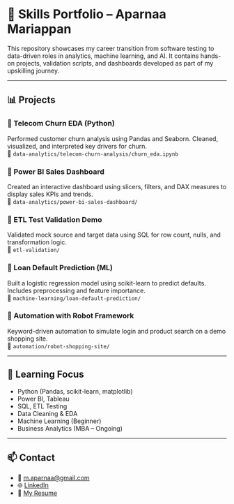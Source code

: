# 💼 Skills Portfolio – Aparnaa Mariappan

This repository showcases my career transition from software testing to data-driven roles in analytics, machine learning, and AI. It contains hands-on projects, validation scripts, and dashboards developed as part of my upskilling journey.

---

## 📊 Projects

### 🔹 Telecom Churn EDA (Python)
Performed customer churn analysis using Pandas and Seaborn. Cleaned, visualized, and interpreted key drivers for churn.  
🔗 `data-analytics/telecom-churn-analysis/churn_eda.ipynb`

### 🔹 Power BI Sales Dashboard
Created an interactive dashboard using slicers, filters, and DAX measures to display sales KPIs and trends.  
📁 `data-analytics/power-bi-sales-dashboard/`

### 🔹 ETL Test Validation Demo
Validated mock source and target data using SQL for row count, nulls, and transformation logic.  
📁 `etl-validation/`

### 🔹 Loan Default Prediction (ML)
Built a logistic regression model using scikit-learn to predict defaults. Includes preprocessing and feature importance.  
📁 `machine-learning/loan-default-prediction/`

### 🔹 Automation with Robot Framework
Keyword-driven automation to simulate login and product search on a demo shopping site.  
📁 `automation/robot-shopping-site/`

---

## 🧠 Learning Focus

- Python (Pandas, scikit-learn, matplotlib)
- Power BI, Tableau
- SQL, ETL Testing
- Data Cleaning & EDA
- Machine Learning (Beginner)
- Business Analytics (MBA – Ongoing)

---

## 📫 Contact

- 📧 m.aparnaa@gmail.com  
- 🌐 [LinkedIn](https://linkedin.com/in/aparnaamariappan)  
- 🔗 [My Resume](documents/resume.pdf)
